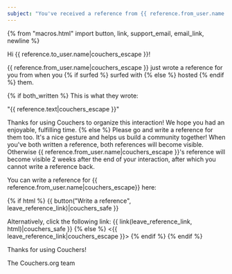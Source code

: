 ```yaml
---
subject: "You've received a reference from {{ reference.from_user.name|couchers_escape }}!"
---
```


{% from "macros.html" import button, link, support_email, email_link, newline %}

Hi {{ reference.to_user.name|couchers_escape }}!

{{ reference.from_user.name|couchers_escape }} just wrote a reference for you from when you {% if surfed %} surfed with {% else %} hosted {% endif %} them.

{% if both_written %}
This is what they wrote:

"{{ reference.text|couchers_escape }}"

Thanks for using Couchers to organize this interaction! We hope you had an enjoyable, fulfilling time.
{% else %}
Please go and write a reference for them too. It's a nice gesture and helps us build a community together! When you've both written a reference, both references will become visible. Otherwise {{ reference.from_user.name|couchers_escape }}'s reference will become visible 2 weeks after the end of your interaction, after which you cannot write a reference back.

You can write a reference for {{ reference.from_user.name|couchers_escape}} here:

{% if html %}
{{ button("Write a reference", leave_reference_link)|couchers_safe }}

Alternatively, click the following link: {{ link(leave_reference_link, html)|couchers_safe }}
{% else %}
<{{ leave_reference_link|couchers_escape }}>
{% endif %}
{% endif %}

Thanks for using Couchers!

The Couchers.org team
